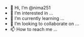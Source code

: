 - 👋 Hi, I’m @nima251
- 👀 I’m interested in ...
- 🌱 I’m currently learning ...
- 💞️ I’m looking to collaborate on ...
- 📫 How to reach me ...

<!---
nima251/nima251 is a ✨ special ✨ repository because its `README.md` (this file) appears on your GitHub profile.
You can click the Preview link to take a look at your changes.
--->
